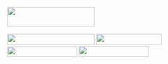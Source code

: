 <img src="https://media0.giphy.com/media/v1.Y2lkPTc5MGI3NjExY3BqcTNpNzZleHF2MmY5dzB0aGxwdWdld2ZndjNmdWtqdDNxNDRhOSZlcD12MV9pbnRlcm5hbF9naWZfYnlfaWQmY3Q9Zw/5pfVNkaLHKMiYjU5fj/200.gif" width="200" height="45" /> <br> <br> <img src="https://i.imgur.com/pSdZxOc.gif" width="200" height="25" /> <img src="https://media3.giphy.com/media/v1.Y2lkPTc5MGI3NjExd2pwdHBkaGNvbjJ0OGp6NzgwZDYyZ3pzc3QzdmVhMGloY29iaGV6ZSZlcD12MV9pbnRlcm5hbF9naWZfYnlfaWQmY3Q9Zw/PoQpzbPWFRT3oWhhKn/200.gif" width="150" height="25" /> <img src="https://media0.giphy.com/media/v1.Y2lkPTc5MGI3NjExa2doY2lvMG5yNHE5ZGhjcjdlMTQ0Z3Vvd3diYTFsYTVyOHJhcnVicCZlcD12MV9pbnRlcm5hbF9naWZfYnlfaWQmY3Q9Zw/Ojq5bfyokvpGLfki5L/200.gif" width="160" height="24" /> <img src="https://media1.giphy.com/media/v1.Y2lkPTc5MGI3NjExMG02cWV1M2Rzbm9qeGJxZjN0MjAzNXoyM2o5NngzMHZoMGt1b3JtbSZlcD12MV9pbnRlcm5hbF9naWZfYnlfaWQmY3Q9Zw/NpwviFHuE20yYKE1r9/200.gif" width="160" height="25" />
